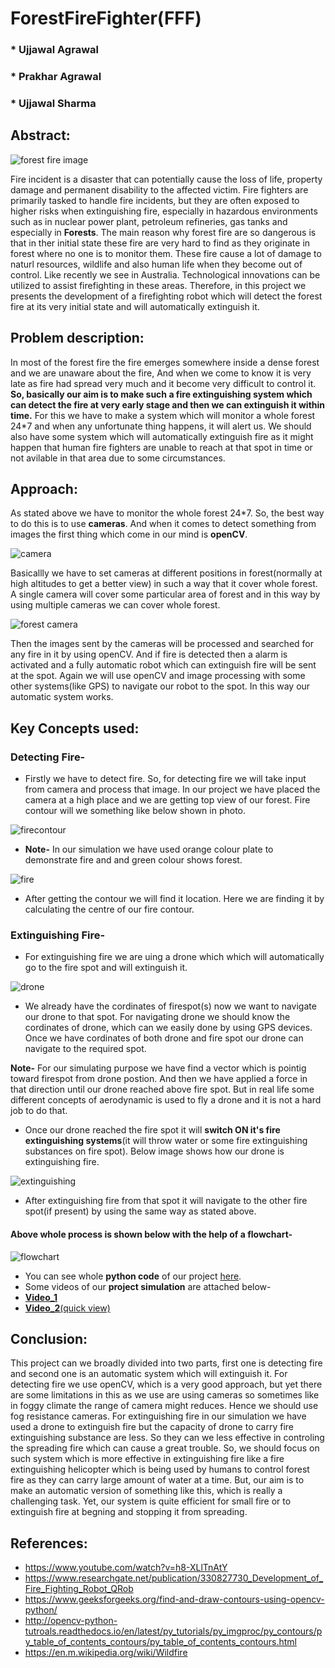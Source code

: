 # ForestFireFighter(FFF)

### * Ujjawal Agrawal
### * Prakhar Agrawal
### * Ujjawal Sharma

## Abstract:
![forest fire image](https://github.com/ujjawalece/ForestFireFighter/blob/master/forestfireimg.jpeg)

Fire incident is a disaster that can potentially cause the loss of life, property damage and permanent disability to the affected victim. Fire fighters are primarily tasked to handle fire incidents, but they are often exposed to higher risks when extinguishing fire, especially in hazardous environments such as in nuclear power plant, petroleum refineries, gas tanks and especially in **Forests**. The main reason why forest fire are so dangerous is that in ther initial state these fire are very hard to find as they originate in forest where no one is to monitor them. These fire cause a lot of damage to naturl resources, wildlife and also human life when they become out of control. Like recently we see in Australia. Technological innovations can be utilized to assist firefighting in these areas. Therefore, in this project we presents the development of a firefighting robot which will detect the forest fire at its very initial state and will automatically extinguish it.

## Problem description:

In most of the forest fire the fire emerges somewhere inside a dense forest and we are unaware about the fire, And when we come to know it is very late as fire had spread very much and it become very difficult to control it.
**So, basically our aim is to make such a fire extinguishing system which can detect the fire at very early stage and then we can extinguish it within time.**
For this we have to make a system which will monitor a whole forest 24*7 and when any unfortunate thing happens, it will alert us.
We should also have some system which will automatically extinguish fire as it might happen that human fire fighters are unable to reach at that spot in time or not avilable in that area due to some circumstances.

## Approach:

As stated above we have to monitor the whole forest 24*7. So, the best way to do this is to use **cameras**. And when it comes to detect something from images the first thing which come in our mind is **openCV**.

![camera](https://github.com/ujjawalece/ForestFireFighter/blob/master/WhatsApp%20Image%202020-06-05%20at%209.49.34%20AM.jpeg)


Basicallly we have to set cameras at different positions in forest(normally at high altitudes to get a better view) in such a way that it cover whole forest. A single camera will cover some particular area of forest and in this way by using multiple cameras we can cover whole forest.

![forest camera](https://github.com/ujjawalece/ForestFireFighter/blob/master/WhatsApp%20Image%202020-06-05%20at%209.49.15%20AM.jpeg)

Then the images sent by the cameras will be processed and searched for any fire in it by using openCV. And if fire is detected then a alarm is activated and a fully automatic robot which can extinguish fire will be sent at the spot. Again we will use openCV and image processing with some other systems(like GPS) to navigate our robot to the spot. In this way our automatic system works.

## Key Concepts used:

### Detecting Fire-

* Firstly we have to detect fire. So, for detecting fire we will take input from camera and process that image. In our project we have placed the camera at a high place and we are getting top view of our forest. Fire contour will we something like below shown in photo.

![firecontour](https://github.com/ujjawalece/ForestFireFighter/blob/master/firecontour.jpg)

* **Note-** In our simulation we have used orange colour plate to demonstrate fire and and green colour shows forest.

![fire](https://github.com/ujjawalece/ForestFireFighter/blob/master/Fire.png)

* After getting the contour we will find it location. Here we are finding it by calculating the centre of our fire contour. 

### Extinguishing Fire-

* For extinguishing fire we are uing a drone which which will automatically go to the fire spot and will extinguish it.

![drone](https://github.com/ujjawalece/ForestFireFighter/blob/master/drone.jpeg)

* We already have the cordinates of firespot(s) now we want to navigate our drone to that spot. For navigating drone we should know the cordinates of drone, which can we easily done by using GPS devices. Once we have cordinates of both drone and fire spot our drone can navigate to the required spot.

**Note-** For our simulating purpose we have find a vector which is pointig toward firespot from drone postion. And then we have applied a force in that direction until our drone reached above fire spot. But in real life some different concepts of aerodynamic is used to fly a drone and it is not a hard job to do that.

* Once our drone reached the fire spot it will **switch ON it's fire extinguishing systems**(it will throw water or some fire extinguishing substances on fire spot). Below image shows how our drone is extinguishing fire.

![extinguishing](https://github.com/ujjawalece/ForestFireFighter/blob/master/extinguishing.png)

* After extinguishing fire from that spot it will navigate to the other fire spot(if present) by using the same way as stated above.

#### Above whole process is shown below with the help of a flowchart-

![flowchart](https://github.com/ujjawalece/ForestFireFighter/blob/master/Flow%20chart.png)

* You can see whole **python code** of our project [here](https://github.com/ujjawalece/ForestFireFighter/blob/master/ForestFireFighter.py).
* Some videos of our **project simulation** are attached below-
* [**Video_1**](https://drive.google.com/file/d/1OpFGvZW1gKkTU-g1vixThIy_qL_uqXqy/view?usp=sharing)
* [**Video_2**(quick view)](https://drive.google.com/file/d/1VcxgkeSNZKo-gBvwXggBNgG123JWE7tn/view?usp=sharing)


## Conclusion:

This project can we broadly divided into two parts, first one is detecting fire and second one is an automatic system which will extinguish it.
For detecting fire we use openCV, which is a very good approach, but yet there are some limitations in this as we use are using cameras so sometimes like in foggy climate the range of camera might reduces. Hence we should use fog resistance cameras.
For extinguishing fire in our simulation we have used a drone to extinguish fire but the capacity of drone to carry fire extinguishing substance are less. So they can we less effective in controling the spreading fire which can cause a great trouble. So, we should focus on such system which is more effective in extinguishing fire like a fire extinguishing helicopter which is being used by humans to control forest fire as they can carry large amount of water at a time. But, our aim is to make an automatic version of something like this, which is really a challenging task.
Yet, our system is quite efficient for small fire or to extinguish fire at begning and stopping it from spreading. 

## References:

* https://www.youtube.com/watch?v=h8-XLlTnAtY
* https://www.researchgate.net/publication/330827730_Development_of_Fire_Fighting_Robot_QRob
* https://www.geeksforgeeks.org/find-and-draw-contours-using-opencv-python/
* http://opencv-python-tutroals.readthedocs.io/en/latest/py_tutorials/py_imgproc/py_contours/py_table_of_contents_contours/py_table_of_contents_contours.html
* https://en.m.wikipedia.org/wiki/Wildfire


